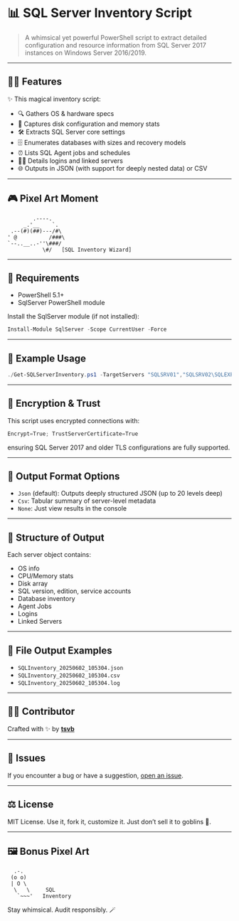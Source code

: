 # 📊 SQL Server Inventory Script

> A whimsical yet powerful PowerShell script to extract detailed configuration and resource information from SQL Server 2017 instances on Windows Server 2016/2019.

---

## 🧙‍♂️ Features

✨ This magical inventory script:

* 🔍 Gathers OS & hardware specs
* 💾 Captures disk configuration and memory stats
* 🛠 Extracts SQL Server core settings
* 🗄️ Enumerates databases with sizes and recovery models
* ⏰ Lists SQL Agent jobs and schedules
* 🧑‍🚀 Details logins and linked servers
* 🌐 Outputs in JSON (with support for deeply nested data) or CSV

---

## 🎮 Pixel Art Moment

```
        .----.
     _.'__    `.
 .--(#)(##)---/#\
' @          /###\
`--..__..-''\###/
           \#/   [SQL Inventory Wizard]
```

---

## 🚀 Requirements

* PowerShell 5.1+
* SqlServer PowerShell module

Install the SqlServer module (if not installed):

```powershell
Install-Module SqlServer -Scope CurrentUser -Force
```

---

## 🧪 Example Usage

```powershell
./Get-SQLServerInventory.ps1 -TargetServers "SQLSRV01","SQLSRV02\SQLEXPRESS" -OutputFormat Json
```

---

## 🔐 Encryption & Trust

This script uses encrypted connections with:

```powershell
Encrypt=True; TrustServerCertificate=True
```

ensuring SQL Server 2017 and older TLS configurations are fully supported.

---

## 🧠 Output Format Options

* `Json` (default): Outputs deeply structured JSON (up to 20 levels deep)
* `Csv`: Tabular summary of server-level metadata
* `None`: Just view results in the console

---

## 🧵 Structure of Output

Each server object contains:

* OS info
* CPU/Memory stats
* Disk array
* SQL version, edition, service accounts
* Database inventory
* Agent Jobs
* Logins
* Linked Servers

---

## 🧼 File Output Examples

* `SQLInventory_20250602_105304.json`
* `SQLInventory_20250602_105304.csv`
* `SQLInventory_20250602_105304.log`

---

## 🧙‍♀️ Contributor

Crafted with ✨ by **[tsvb](https://github.com/tsvb)**

---

## 🐛 Issues

If you encounter a bug or have a suggestion, [open an issue](https://github.com/tsvb/SQL_Info/issues).

---

## ⚖️ License

MIT License. Use it, fork it, customize it. Just don’t sell it to goblins 🐲.

---

## 🖼 Bonus Pixel Art

```
  .-.
 (o o)
 | O \
  \   \     SQL
   `~~~'   Inventory
```

Stay whimsical. Audit responsibly. 🪄
